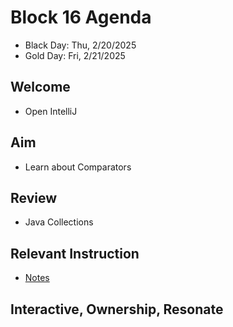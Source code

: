 
# Block 16 Agenda
- Black Day: Thu, 2/20/2025
- Gold Day: Fri, 2/21/2025

## Welcome

- Open IntelliJ

## Aim

- Learn about Comparators

## Review
- Java Collections  

## Relevant Instruction

- [Notes](Notes.md)

## Interactive, Ownership, Resonate